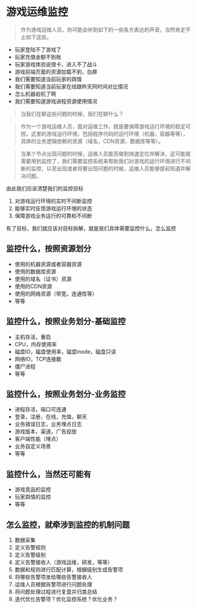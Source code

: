 # 游戏运维监控

> 作为游戏运维人员，你可能会听到如下的一些各方表达的声音，当然肯定不止如下这些。

- 玩家登陆不了游戏了
- 玩家充值金额不到账
- 玩家游戏体验说很卡，进入不了战斗
- 游戏前端页面的资源加载不到，白屏
- 我们需要知道当前玩家的舆情
- 我们需要知道当前玩家在线跟昨天同时间对比情况
- 怎么机器宕机了啊
- 我们需要知道游戏进程资源使用情况

> 当我们在聊这些问题的时候，我们在聊什么？

> 作为一个游戏运维人员，面对运维工作，就是要保障游戏运行环境的稳定可控。这里的游戏运行环境，包括程序代码的运行环境（机器，容器等等），具体的业务逻辑依赖的资源（域名，CDN资源，数据库等等）。

> 当某个节点出现问题的时候，运维人员能否做到快速定位并解决，这可能就需要用到监控了，我们需要监控系统来帮助我们对游戏的运行环境进行不间断的监控，以至出现或者将要出现问题的时候，运维人员能够提前知道并解决问题。

由此我们应该清楚我们的监控目标

1. 对游戏运行环境的实时不间断监控
2. 能够实时反馈游戏运行环境的状态
3. 保障游戏业务运行的可靠和不间断

有了目标，我们就应该对目标拆解，就是我们具体需要监控什么，怎么监控

## 监控什么，按照资源划分

- 使用的机器资源或者容器资源
- 使用的数据库资源
- 使用的域名（证书）资源
- 使用的CDN资源
- 使用的网络资源（带宽，连通性等）
- 等等

## 监控什么，按照业务划分-基础监控

- 主机存活，重启
- CPU，内存使用率
- 磁盘IO，磁盘使用率，磁盘inode，磁盘只读
- 网络IO，TCP连接数
- 僵尸进程
- 等等

## 监控什么，按照业务划分-业务监控

- 进程存活，端口可连通
- 登录，注册，在线，充值，聊天
- 业务错误日志，业务埋点日志
- 游戏版本，渠道，广告投放
- 客户端性能（埋点）
- 业务自定义场景
- 等等

## 监控什么，当然还可能有

- 游戏竞品的监控
- 玩家舆情的监控
- 等等

## 怎么监控，就牵涉到监控的机制问题

1. 数据采集
2. 定义告警规则
3. 定义告警级别
4. 定义告警接收人（游戏运维，研发，等等）
5. 数据和规则进行匹配计算，根据级别生成告警项
6. 将哪些告警项发给哪些告警接收人
7. 运维人员根据告警项进行问题处理
8. 将问题处理过程进行复盘并归类总结
9. 迭代优化告警项？优化监控系统？优化业务？
